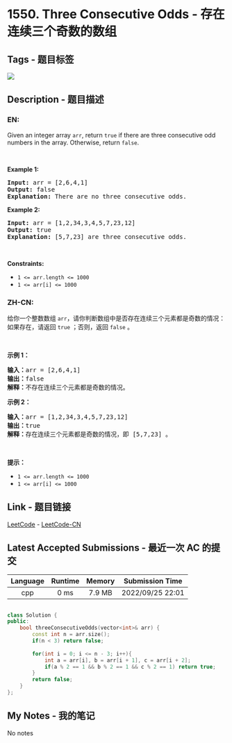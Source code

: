 
# 1550. Three Consecutive Odds - 存在连续三个奇数的数组

## Tags - 题目标签

 <img src="https://img.shields.io/badge/Array-数组-blue.svg">  


## Description - 题目描述

### EN:
Given an integer array <code>arr</code>, return <code>true</code>&nbsp;if there are three consecutive odd numbers in the array. Otherwise, return&nbsp;<code>false</code>.
<p>&nbsp;</p>
<p><strong class="example">Example 1:</strong></p>

<pre>
<strong>Input:</strong> arr = [2,6,4,1]
<strong>Output:</strong> false
<b>Explanation:</b> There are no three consecutive odds.
</pre>

<p><strong class="example">Example 2:</strong></p>

<pre>
<strong>Input:</strong> arr = [1,2,34,3,4,5,7,23,12]
<strong>Output:</strong> true
<b>Explanation:</b> [5,7,23] are three consecutive odds.
</pre>

<p>&nbsp;</p>
<p><strong>Constraints:</strong></p>

<ul>
	<li><code>1 &lt;= arr.length &lt;= 1000</code></li>
	<li><code>1 &lt;= arr[i] &lt;= 1000</code></li>
</ul>


### ZH-CN:
<p>给你一个整数数组 <code>arr</code>，请你判断数组中是否存在连续三个元素都是奇数的情况：如果存在，请返回 <code>true</code> ；否则，返回 <code>false</code> 。</p>

<p>&nbsp;</p>

<p><strong>示例 1：</strong></p>

<pre><strong>输入：</strong>arr = [2,6,4,1]
<strong>输出：</strong>false
<strong>解释：</strong>不存在连续三个元素都是奇数的情况。
</pre>

<p><strong>示例 2：</strong></p>

<pre><strong>输入：</strong>arr = [1,2,34,3,4,5,7,23,12]
<strong>输出：</strong>true
<strong>解释：</strong>存在连续三个元素都是奇数的情况，即 [5,7,23] 。
</pre>

<p>&nbsp;</p>

<p><strong>提示：</strong></p>

<ul>
	<li><code>1 &lt;= arr.length &lt;= 1000</code></li>
	<li><code>1 &lt;= arr[i] &lt;= 1000</code></li>
</ul>



## Link - 题目链接

[LeetCode](https://leetcode.com/problems/three-consecutive-odds/description/)  -  [LeetCode-CN](https://leetcode.cn/problems/three-consecutive-odds/description/)
## Latest Accepted Submissions - 最近一次 AC 的提交


| Language | Runtime | Memory | Submission Time |
|:---:|:---:|:---:|:---:|
| cpp  | 0 ms | 7.9 MB | 2022/09/25 22:01 |

```cpp

class Solution {
public:
    bool threeConsecutiveOdds(vector<int>& arr) {
        const int n = arr.size();
        if(n < 3) return false;
        
        for(int i = 0; i <= n - 3; i++){
            int a = arr[i], b = arr[i + 1], c = arr[i + 2];
            if(a % 2 == 1 && b % 2 == 1 && c % 2 == 1) return true;
        }
        return false;
    }
};

```
## My Notes - 我的笔记


No notes

